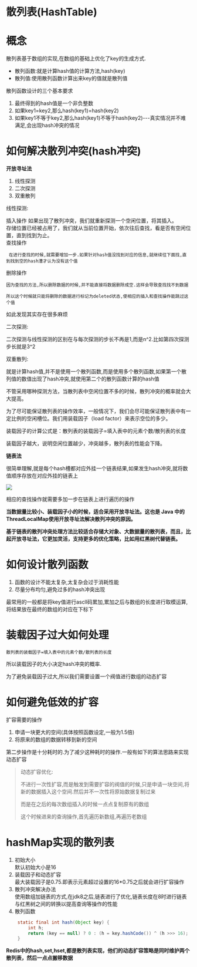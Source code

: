 # 散列表(HashTable)

# 概念
散列表基于数组的实现,在数组的基础上优化了key的生成方式.

+ 散列函数:就是计算hash值的计算方法,hash(key)
+ 散列值:使用散列函数计算出来key的值就是散列值

散列函数设计的三个基本要求

1. 最终得到的hash值是一个非负整数
2. 如果key1=key2,那么hash(key1)=hash(key2)
3. 如果key1不等于key2,那么hash(key1)不等于hash(key2)---真实情况并不难满足,会出现hash冲突的情况


# 如何解决散列冲突(hash冲突)

**开放寻址法**
1. 线性探测
2. 二次探测
3. 双重散列


线性探测:

插入操作
如果出现了散列冲突，我们就重新探测一个空闲位置，将其插入。<br/>
存储位置已经被占用了，我们就从当前位置开始，依次往后查找，看是否有空闲位置，直到找到为止。<br/>
查找操作
```
 在进行查找的时候,就需要增加一步.如果针对hash值没找到对应的信息,就继续往下面找,直到找到空的hash漕才认为没有这个值
```
删除操作
```
因为查找的方法,所以删除数据的时候,并不能直接将数据删除成空.这样会导致查找找不到数据

所以这个时候就只能将删除的数据进行标记为deleted状态,使相应的插入和查找操作能跳过这个值
```
如此发现其实存在很多麻烦

二次探测:

二次探测与线性探测的区别在与每次探测的步长不再是1,而是n^2.比如第四次探测步长就是3^2

双重散列:

就是计算hash值,并不是使用一个散列函数,而是使用多个散列函数,如果第一个散列值的数值出现了hash冲突,就使用第二个的散列函数计算的hash值


不管采用哪种探测方法，当散列表中空闲位置不多的时候，散列冲突的概率就会大大提高。

为了尽可能保证散列表的操作效率，一般情况下，我们会尽可能保证散列表中有一定比例的空闲槽位。我们用装载因子（load factor）来表示空位的多少。

装载因子的计算公式是：散列表的装载因子=填入表中的元素个数/散列表的长度

装载因子越大，说明空闲位置越少，冲突越多，散列表的性能会下降。


**链表法**

很简单理解,就是每个hash槽都对应外挂一个链表结果,如果发生hash冲突,就将数值顺序存放在对应外挂的链表上

![](https://static001.geekbang.org/resource/image/a4/7f/a4b77d593e4cb76acb2b0689294ec17f.jpg)

相应的查找操作就需要多加一步在链表上进行遍历的操作


**当数据量比较小、装载因子小的时候，适合采用开放寻址法。这也是 Java 中的ThreadLocalMap使用开放寻址法解决散列冲突的原因。**

**基于链表的散列冲突处理方法比较适合存储大对象、大数据量的散列表，而且，比起开放寻址法，它更加灵活，支持更多的优化策略，比如用红黑树代替链表。**

# 如何设计散列函数


1. 函数的设计不能太复杂,太复杂会过于消耗性能
2. 尽量分布均匀,避免过多的hash冲突出现

最常用的一般都是将key值进行ascll码累加,累加之后与数组的长度进行取模运算,将结果放在最终的数组的对应在下标下

# 装载因子过大如何处理

```
散列表的装载因子=填入表中的元素个数/散列表的长度
```
所以装载因子的大小决定hash冲突的概率.

为了避免装载因子过大,所以我们需要设置一个阀值进行数组的动态扩容


# 如何避免低效的扩容

扩容需要的操作
1. 申请一块更大的空间(具体按照函数设定,一般为1.5倍)
2. 将原来的数组的数据转移到新的空间

第二步操作是十分耗时的.为了减少这种耗时的操作.一般有如下的算法思路来实现动态扩容

> 动态扩容优化:
> 
> 不进行一次性扩容,而是触发到需要扩容的阀值的时候,只是申请一块空间,将新的数据插入这个空间.然后并不一次性将原始数据复制过来
> 
> 而是在之后的每次数组插入的时候一点点复制原有的数组
> 
> 这个时候进来的查询操作,首先遍历新数组,再遍历老数组



# hashMap实现的散列表

1. 初始大小<br/>
   默认初始大小是16
2. 装载因子和动态扩容<br/>
   最大装载因子是0.75.即表示元素超过设置的16*0.75之后就会进行扩容操作
3. 散列冲突解决办法<br/>
   使用数组加链表的方式,在jdk8之后,链表进行了优化,链表长度在8时进行链表与红黑树之间的转换以提高查询等操作的性能
4. 散列函数
   ```java
    static final int hash(Object key) {
        int h;
        return (key == null) ? 0 : (h = key.hashCode()) ^ (h >>> 16);
    }
   ```


**Redis中的hash,set,hset,都是散列表实现，他们的动态扩容策略是同时维护两个散列表，然后一点点搬移数据**

